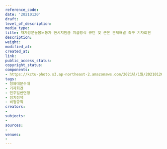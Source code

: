 ```yaml
---
reference_code: 
date: '20210120'
draft: 
level_of_description: 
media_type: 
title: 재가방문돌봄노동자 한시지원금 지급방식 규탄 및 근본 문제해결 촉구 기자회견
description: 
weight: 
modified_at: 
created_at: 
link: 
public_access_status: 
copyright_status: 
components:
- https://kctu-photo.s3.ap-northeast-2.amazonaws.com/2021년/1월/20210120-재가방문돌봄노동자+한시지원금+지급방식+규탄+및+근본+문제해결+촉구+기자회견_청와대분수대_기자회견_민주일반연맹_정치정책_비정규직/_1DX7397.jpg
tags:
- 청와대분수대
- 기자회견
- 민주일반연맹
- 정치정책
- 비정규직
creators:
- 
subjects:
- 
sources:
- 
venues:
- 
---
```


